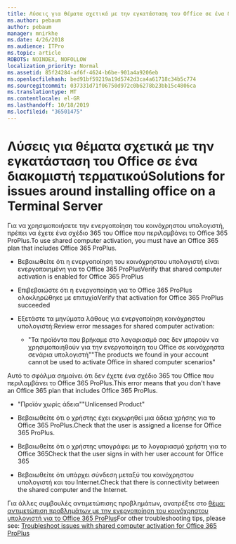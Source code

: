 ```yaml
---
title: Λύσεις για θέματα σχετικά με την εγκατάσταση του Office σε ένα διακομιστή τερματικού
ms.author: pebaum
author: pebaum
manager: mnirkhe
ms.date: 4/26/2018
ms.audience: ITPro
ms.topic: article
ROBOTS: NOINDEX, NOFOLLOW
localization_priority: Normal
ms.assetid: 85f24284-af6f-4624-b6be-901a4a9206eb
ms.openlocfilehash: bed91bf59219a19d5742d3ca4a61718c34b5c774
ms.sourcegitcommit: 037331d71f06750d972c0b6278b23bb15c4806ca
ms.translationtype: MT
ms.contentlocale: el-GR
ms.lasthandoff: 10/18/2019
ms.locfileid: "36501475"
---
```

# <a name="solutions-for-issues-around-installing-office-on-a-terminal-server"></a><span data-ttu-id="588b8-102">Λύσεις για θέματα σχετικά με την εγκατάσταση του Office σε ένα διακομιστή τερματικού</span><span class="sxs-lookup"><span data-stu-id="588b8-102">Solutions for issues around installing office on a Terminal Server</span></span>

<span data-ttu-id="588b8-103">Για να χρησιμοποιήσετε την ενεργοποίηση του κοινόχρηστου υπολογιστή, πρέπει να έχετε ένα σχέδιο 365 του Office που περιλαμβάνει το Office 365 ProPlus.</span><span class="sxs-lookup"><span data-stu-id="588b8-103">To use shared computer activation, you must have an Office 365 plan that includes Office 365 ProPlus.</span></span>
  
- <span data-ttu-id="588b8-104">Βεβαιωθείτε ότι η ενεργοποίηση του κοινόχρηστου υπολογιστή είναι ενεργοποιημένη για το Office 365 ProPlus</span><span class="sxs-lookup"><span data-stu-id="588b8-104">Verify that shared computer activation is enabled for Office 365 ProPlus</span></span>
    
- <span data-ttu-id="588b8-105">Επιβεβαιώστε ότι η ενεργοποίηση για το Office 365 ProPlus ολοκληρώθηκε με επιτυχία</span><span class="sxs-lookup"><span data-stu-id="588b8-105">Verify that activation for Office 365 ProPlus succeeded</span></span>
    
- <span data-ttu-id="588b8-106">Εξετάστε τα μηνύματα λάθους για ενεργοποίηση κοινόχρηστου υπολογιστή:</span><span class="sxs-lookup"><span data-stu-id="588b8-106">Review error messages for shared computer activation:</span></span>
    
  - <span data-ttu-id="588b8-107">"Τα προϊόντα που βρήκαμε στο λογαριασμό σας δεν μπορούν να χρησιμοποιηθούν για την ενεργοποίηση του Office σε κοινόχρηστα σενάρια υπολογιστή"</span><span class="sxs-lookup"><span data-stu-id="588b8-107">"The products we found in your account cannot be used to activate Office in shared computer scenarios"</span></span>
  
<span data-ttu-id="588b8-108">Αυτό το σφάλμα σημαίνει ότι δεν έχετε ένα σχέδιο 365 του Office που περιλαμβάνει το Office 365 ProPlus.</span><span class="sxs-lookup"><span data-stu-id="588b8-108">This error means that you don't have an Office 365 plan that includes Office 365 ProPlus.</span></span>
    
  - <span data-ttu-id="588b8-109">"Προϊόν χωρίς άδεια"</span><span class="sxs-lookup"><span data-stu-id="588b8-109">"Unlicensed Product"</span></span>
    
  - <span data-ttu-id="588b8-110">Βεβαιωθείτε ότι ο χρήστης έχει εκχωρηθεί μια άδεια χρήσης για το Office 365 ProPlus.</span><span class="sxs-lookup"><span data-stu-id="588b8-110">Check that the user is assigned a license for Office 365 ProPlus.</span></span>
    
  - <span data-ttu-id="588b8-111">Βεβαιωθείτε ότι ο χρήστης υπογράφει με το λογαριασμό χρήστη για το Office 365</span><span class="sxs-lookup"><span data-stu-id="588b8-111">Check that the user signs in with her user account for Office 365</span></span>
    
  - <span data-ttu-id="588b8-112">Βεβαιωθείτε ότι υπάρχει σύνδεση μεταξύ του κοινόχρηστου υπολογιστή και του Internet.</span><span class="sxs-lookup"><span data-stu-id="588b8-112">Check that there is connectivity between the shared computer and the Internet.</span></span>
    
<span data-ttu-id="588b8-113">Για άλλες συμβουλές αντιμετώπισης προβλημάτων, ανατρέξτε στο [θέμα: αντιμετώπιση προβλημάτων με την ενεργοποίηση του κοινόχρηστου υπολογιστή για το Office 365 ProPlus](https://docs.microsoft.com/DeployOffice/troubleshoot-issues-with-shared-computer-activation-for-office-365-proplus)</span><span class="sxs-lookup"><span data-stu-id="588b8-113">For other troubleshooting tips, please see: [Troubleshoot issues with shared computer activation for Office 365 ProPlus](https://docs.microsoft.com/DeployOffice/troubleshoot-issues-with-shared-computer-activation-for-office-365-proplus)</span></span>
  

